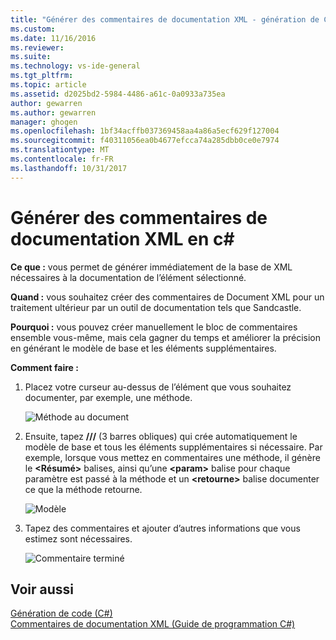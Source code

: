 ```yaml
---
title: "Générer des commentaires de documentation XML - génération de Code (c#) | Documents Microsoft"
ms.custom: 
ms.date: 11/16/2016
ms.reviewer: 
ms.suite: 
ms.technology: vs-ide-general
ms.tgt_pltfrm: 
ms.topic: article
ms.assetid: d2025bd2-5984-4486-a61c-0a0933a735ea
author: gewarren
ms.author: gewarren
manager: ghogen
ms.openlocfilehash: 1bf34acffb037369458aa4a86a5ecf629f127004
ms.sourcegitcommit: f40311056ea0b4677efcca74a285dbb0ce0e7974
ms.translationtype: MT
ms.contentlocale: fr-FR
ms.lasthandoff: 10/31/2017
---
```

# <a name="generate-xml-documentation-comments-in-c"></a>Générer des commentaires de documentation XML en c# #
**Ce que :** vous permet de générer immédiatement de la base de XML nécessaires à la documentation de l’élément sélectionné. 

**Quand :** vous souhaitez créer des commentaires de Document XML pour un traitement ultérieur par un outil de documentation tels que Sandcastle.

**Pourquoi :** vous pouvez créer manuellement le bloc de commentaires ensemble vous-même, mais cela gagner du temps et améliorer la précision en générant le modèle de base et les éléments supplémentaires. 

**Comment faire :**

1. Placez votre curseur au-dessus de l’élément que vous souhaitez documenter, par exemple, une méthode.

   ![Méthode au document](media/doc_highlight.png)

1. Ensuite, tapez  **///**  (3 barres obliques) qui crée automatiquement le modèle de base et tous les éléments supplémentaires si nécessaire.  Par exemple, lorsque vous mettez en commentaires une méthode, il génère le  **\<Résumé\>**  balises, ainsi qu’une  **\<param\>**  balise pour chaque paramètre est passé à la méthode et un  **\<retourne\>**  balise documenter ce que la méthode retourne.

   ![Modèle](media/doc_preview.png)

1. Tapez des commentaires et ajouter d’autres informations que vous estimez sont nécessaires.

   ![Commentaire terminé](media/doc_result.png)

## <a name="see-also"></a>Voir aussi
[Génération de code (C#)](../code-generation-csharp.md)  
[Commentaires de documentation XML (Guide de programmation C#)](/dotnet/csharp/programming-guide/xmldoc/xml-documentation-comments)

